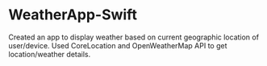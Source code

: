 # WeatherApp-Swift

Created an app to display weather based on current geographic location of user/device. Used CoreLocation and OpenWeatherMap API to get location/weather details. 



